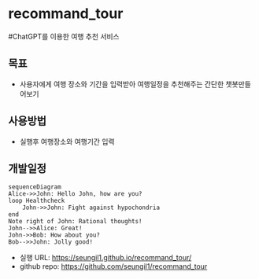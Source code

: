 # recommand_tour
#ChatGPT를 이용한 여행 추천 서비스


## 목표

* 사용자에게 여행 장소와 기간을 입력받아 여행일정을 추천해주는 간단한 챗봇만들어보기

## 사용방법

* 실행후 여행장소와 여행기간 입력

## 개발일정

```mermaid
sequenceDiagram
Alice->>John: Hello John, how are you?
loop Healthcheck
    John->>John: Fight against hypochondria
end
Note right of John: Rational thoughts!
John-->>Alice: Great!
John->>Bob: How about you?
Bob-->>John: Jolly good!
```

* 실행 URL: https://seungil1.github.io/recommand_tour/
* github repo: https://github.com/seungil1/recommand_tour
